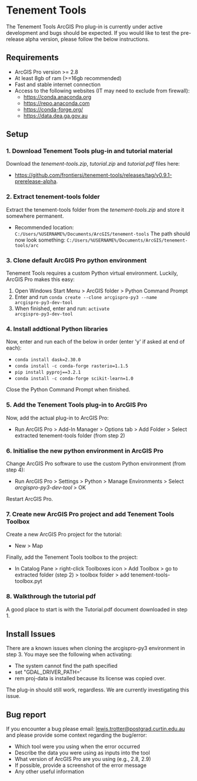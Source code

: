 # Tenement Tools
The Tenement Tools ArcGIS Pro plug-in is currently under active development and bugs should be expected. 
If you would like to test the pre-release alpha version, please follow the below instructions.

## Requirements
* ArcGIS Pro version >= 2.8
* At least 8gb of ram (>=16gb recommended)
* Fast and stable internet connection
* Access to the following websites (IT may need to exclude from firewall):
  * https://conda.anaconda.org
  * https://repo.anaconda.com
  * https://conda-forge.org/
  * https://data.dea.ga.gov.au

## Setup
### 1. Download Tenement Tools plug-in and tutorial material
Download the <i>tenement-tools.zip</i>, <i>tutorial.zip</i> and <i>tutorial.pdf</i> files here: 
- https://github.com/frontiersi/tenement-tools/releases/tag/v0.9.1-prerelease-alpha.

### 2. Extract tenement-tools folder
Extract the tenement-tools folder from the <i>tenement-tools.zip</i> and store it somewhere permanent.
- Recommended location: <code>C:/Users/%USERNAME%/Documents/ArcGIS/tenement-tools</code>
The path should now look something: <code>C:/Users/%USERNAME%/Documents/ArcGIS/tenement-tools/arc</code>

### 3. Clone default ArcGIS Pro python environment
Tenement Tools requires a custom Python virtual environment. Luckily, ArcGIS Pro makes this easy:
1. Open Windows Start Menu > ArcGIS folder > Python Command Prompt
2. Enter and run <code>conda create --clone arcgispro-py3 --name arcgispro-py3-dev-tool</code>
3. When finished, enter and run: <code>activate arcgispro-py3-dev-tool</code>

### 4. Install addtional Python libraries
Now, enter and run each of the below in order (enter 'y' if asked at end of each):
- <code>conda install dask=2.30.0</code>
- <code>conda install -c conda-forge rasterio=1.1.5</code>
- <code>pip install pyproj==3.2.1</code>
- <code>conda install -c conda-forge scikit-learn=1.0</code>

Close the Python Command Prompt when finished.

### 5. Add the Tenement Tools plug-in to ArcGIS Pro
Now, add the actual plug-in to ArcGIS Pro:
- Run ArcGIS Pro > Add-In Manager > Options tab > Add Folder > Select extracted tenement-tools folder (from step 2)

### 6. Initialise the new python environment in ArcGIS Pro
Change ArcGIS Pro software to use the custom Python environment (from step 4):
- Run ArcGIS Pro > Settings > Python > Manage Environments > Select <i>arcgispro-py3-dev-tool</i> > OK

Restart ArcGIS Pro.

### 7. Create new ArcGIS Pro project and add Tenement Tools Toolbox
Create a new ArcGIS Pro project for the tutorial:
- New > Map 

Finally, add the Tenement Tools toolbox to the project:
- In Catalog Pane > right-click Toolboxes icon > Add Toolbox > go to extracted folder (step 2) > toolbox folder > add tenement-tools-toolbox.pyt

### 8. Walkthrough the tutorial pdf
A good place to start is with the Tutorial.pdf document downloaded in step 1.


## Install Issues
There are a known issues when cloning the arcgispro-py3 environment in step 3. You maye see the following when activating:
- The system cannot find the path specified
- set "GDAL_DRIVER_PATH='
- rem proj-data is installed because its license was copied over.

The plug-in should still work, regardless. We are currently investigating this issue.

## Bug report
If you encounter a bug please email: lewis.trotter@postgrad.curtin.edu.au and please provide some context regarding the bug/error: 
- Which tool were you using when the error occurred
- Describe the data you were using as inputs into the tool
- What version of ArcGIS Pro are you using (e.g., 2.8, 2.9)
- If possible, provide a screenshot of the error message
- Any other useful information
